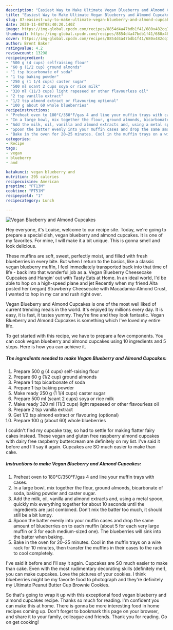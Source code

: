 ```yaml
---
description: "Easiest Way to Make Ultimate Vegan Blueberry and Almond Cupcakes"
title: "Easiest Way to Make Ultimate Vegan Blueberry and Almond Cupcakes"
slug: 87-easiest-way-to-make-ultimate-vegan-blueberry-and-almond-cupcakes
date: 2020-11-08T08:40:20.140Z
image: https://img-global.cpcdn.com/recipes/8854d4a47bdb1f41/680x482cq70/vegan-blueberry-and-almond-cupcakes-recipe-main-photo.jpg
thumbnail: https://img-global.cpcdn.com/recipes/8854d4a47bdb1f41/680x482cq70/vegan-blueberry-and-almond-cupcakes-recipe-main-photo.jpg
cover: https://img-global.cpcdn.com/recipes/8854d4a47bdb1f41/680x482cq70/vegan-blueberry-and-almond-cupcakes-recipe-main-photo.jpg
author: Brent Baker
ratingvalue: 4.2
reviewcount: 13298
recipeingredient:
- "500 g (4 cups) selfraising flour"
- "60 g (1/2 cup) ground almonds"
- "1 tsp bicarbonate of soda"
- "1 tsp baking powder"
- "250 g (1 1/4 cups) caster sugar"
- "500 ml scant 2 cups soya or rice milk"
- "320 ml (11/3 cups) light rapeseed or other flavourless oil"
- "2 tsp vanilla extract"
- "1/2 tsp almond extract or flavouring optional"
- "100 g about 60 whole blueberries"
recipeinstructions:
- "Preheat oven to 180°C/350°F/gas 4 and line your muffin trays with cases."
- "In a large bowl, mix together the flour, ground almonds, bicarbonate of soda, baking powder and caster sugar."
- "Add the milk, oil, vanilla and almond extracts and, using a metal spoon, quickly mix everything together for about 10 seconds until the ingredients are just combined. Don’t mix the batter too much, it should still be a bit lumpy."
- "Spoon the batter evenly into your muffin cases and drop the same amount of blueberries on to each muffin (about 5 for each very large muffin or 3 for each medium-sized one). The blueberries will sink into the batter when baking."
- "Bake in the oven for 20–25 minutes. Cool in the muffin trays on a wire rack for 10 minutes, then transfer the muffins in their cases to the rack to cool completely."
categories:
- Recipe
tags:
- vegan
- blueberry
- and

katakunci: vegan blueberry and 
nutrition: 295 calories
recipecuisine: American
preptime: "PT13M"
cooktime: "PT51M"
recipeyield: "1"
recipecategory: Lunch

---
```



![Vegan Blueberry and Almond Cupcakes](https://img-global.cpcdn.com/recipes/8854d4a47bdb1f41/680x482cq70/vegan-blueberry-and-almond-cupcakes-recipe-main-photo.jpg)

Hey everyone, it's Louise, welcome to our recipe site. Today, we're going to prepare a special dish, vegan blueberry and almond cupcakes. It is one of my favorites. For mine, I will make it a bit unique. This is gonna smell and look delicious.

These muffins are soft, sweet, perfectly moist, and filled with fresh blueberries in every bite. But when I return to the basics, like a classic vegan blueberry muffin, I feel immediately transported back into that time of life - back into that wonderful job as a. Vegan Blueberry Cheesecake Cupcakes and Hangin&#39; out with Tasty Eats at Home. In an ideal world, I&#39;d be able to hop on a high-speed plane and jet Recently when my friend Alta posted her (vegan) Strawberry Cheesecake with Macadamia-Almond Crust, I wanted to hop in my car and rush right over.

Vegan Blueberry and Almond Cupcakes is one of the most well liked of current trending meals in the world. It's enjoyed by millions every day. It is easy, it is fast, it tastes yummy. They're fine and they look fantastic. Vegan Blueberry and Almond Cupcakes is something which I've loved my entire life.


To get started with this recipe, we have to prepare a few components. You can cook vegan blueberry and almond cupcakes using 10 ingredients and 5 steps. Here is how you can achieve it.

<!--inarticleads1-->

##### The ingredients needed to make Vegan Blueberry and Almond Cupcakes:

1. Prepare 500 g (4 cups) self-raising flour
1. Prepare 60 g (1/2 cup) ground almonds
1. Prepare 1 tsp bicarbonate of soda
1. Prepare 1 tsp baking powder
1. Make ready 250 g (1 1/4 cups) caster sugar
1. Prepare 500 ml (scant 2 cups) soya or rice milk
1. Make ready 320 ml (11/3 cups) light rapeseed or other flavourless oil
1. Prepare 2 tsp vanilla extract
1. Get 1/2 tsp almond extract or flavouring (optional)
1. Prepare 100 g (about 60) whole blueberries


I couldn&#39;t find my cupcake tray, so had to settle for making flatter fairy cakes instead. These vegan and gluten free raspberry almond cupcakes with dairy free raspberry buttercream are definitely on my list. I&#39;ve said it before and I&#39;ll say it again. Cupcakes are SO much easier to make than cake. 

<!--inarticleads2-->

##### Instructions to make Vegan Blueberry and Almond Cupcakes:

1. Preheat oven to 180°C/350°F/gas 4 and line your muffin trays with cases.
1. In a large bowl, mix together the flour, ground almonds, bicarbonate of soda, baking powder and caster sugar.
1. Add the milk, oil, vanilla and almond extracts and, using a metal spoon, quickly mix everything together for about 10 seconds until the ingredients are just combined. Don’t mix the batter too much, it should still be a bit lumpy.
1. Spoon the batter evenly into your muffin cases and drop the same amount of blueberries on to each muffin (about 5 for each very large muffin or 3 for each medium-sized one). The blueberries will sink into the batter when baking.
1. Bake in the oven for 20–25 minutes. Cool in the muffin trays on a wire rack for 10 minutes, then transfer the muffins in their cases to the rack to cool completely.


I&#39;ve said it before and I&#39;ll say it again. Cupcakes are SO much easier to make than cake. Even with the most rudimentary decorating skills (definitely me!), you can make cupcakes. Love the pictures of your cookies. I think blueberries might be my favorite food to photograph and they&#39;re definitely my Ultimate Peanut Butter Cup Brownie Cookies. 

So that's going to wrap it up with this exceptional food vegan blueberry and almond cupcakes recipe. Thanks so much for reading. I'm confident you can make this at home. There is gonna be more interesting food in home recipes coming up. Don't forget to bookmark this page on your browser, and share it to your family, colleague and friends. Thank you for reading. Go on get cooking!
